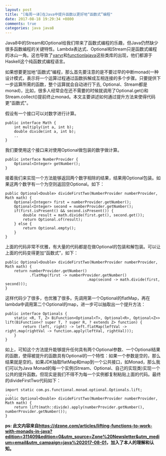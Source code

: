 ```yaml
---
layout: post
title: "[每周一译]在Java中提升函数以更好地“函数式”编程"
date: 2017-08-18 19:29:34 +0800
comments: true
categories: java java8
---
```


Java8中的Stream和Optional给我们带来了函数式编程的乐趣，但Java仍然缺少很多函数编程的关键特性。Lambda表达式、Optional和Stream只是函数式编程的冰山一角。这也导致了[varvr](https://github.com/vavr-io/vavr)和[functionlajava](https://github.com/functionaljava/functionaljava)这些类库的出现，他们都源于Haskell这个纯函数式编程语言。

如果想要更加地“函数式”编程，那么首先要注意的是不要过早的中断monad(一种设计模式，表示将一个运算过程通过函数拆解成互相连接的多个步骤。只要提供下一步运算所需的函数，整个运算就会自动进行下去, Optional、Stream都是monad)，比如，很多人经常会在还不需要的时候就调用了Optional.get()和Stream.collect()提前终止monad。本文主要讲述如何通过提升方法来使得代码更"函数式"。

<!--more-->

假设有一个接口可以对数字进行计算。

```
public interface Math {
    int multiply(int a, int b);
    double divide(int a, int b);
    ..
}
```

我们要使用这个接口来对使用Optional做包装的数字做计算。

```
public interface NumberProvider {
    Optional<Integer> getNumber();
}
```

接着我们来实现一个方法能够返回两个数字相除的结果，结果用Optional包装。如果这两个数字有一个为空则返回空Optional。如下：

```
public Optional<Double> divideFirstTwo(NumberProvider numberProvider, Math math) {
    Optional<Integer> first = numberProvider.getNumber();
    Optional<Integer> second = numberProvider.getNumber();
    if(first.isPresent() && second.isPresent()) {
        double result = math.divide(first.get(), second.get());
        return Optional.of(result);
    } else {
        return Optional.empty();
    }
}
```

上面的代码非常不优雅，有大量的代码都是在做Optional的包装和解包装。可以让上面的代码变得更加“函数式”，如下：

```
public Optional<Double> divideFirstTwo(NumberProvider numberProvider, Math math) {
    return numberProvider.getNumber()
           .flatMap(first -> numberProvider.getNumber()
                                     .map(second -> math.divide(first, second)));
}
```

这样代码少了很多，也优雅了很多。先调用第一个Optional的flatMap，再在lambda中调用第二个Optional的map，进一步可以抽取出一个提升方法：

```
public interface Optionals {
    static <R, T, Z> BiFunction<Optional<T>, Optional<R>, Optional<Z>> lift(BiFunction<? super T, ? super R, ? extends Z> function) {
        return (left, right) -> left.flatMap(leftVal -> right.map(rightVal -> function.apply(leftVal, rightVal)));
    }
}
```

如上，可知这个方法提升能够提升任何具有两个Optional参数、一个Optional结果的函数，使得被提升的函数具有Optional的一个特性：如果一个参数是空的，那么结果就是空的。如果JDK抽取flatMap和map到一个公共接口，如Monad，那么我们可以为Java Monad的每一个实例(Stream、Optional、自己的实现类)实现一个公共的提升函数。但现实是我们不得不为每一个实例都复制粘贴上面的代码。最终的divideFirstTwo代码如下：

```
import static com.ps.functional.monad.optional.Optionals.lift;
...
public Optional<Double> divideFirstTwo(NumberProvider numberProvider, Math math) {
    return lift(math::divide).apply(numberProvider.getNumber(), numberProvider.getNumber());
}
```

**ps: 此文内容来自<https://dzone.com/articles/lifting-functions-to-work-with-monads-in-java?edition=311409&edition=0&utm_source=Zone%20Newsletter&utm_medium=email&utm_campaign=java%202017-08-01>，加入了本人的理解和认知。**